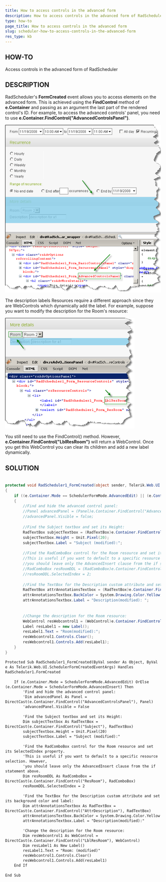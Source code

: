 ```yaml
---
title: How to access controls in the advanced form
description: How to access controls in the advanced form of RadScheduler. Check it now!
type: how-to
page_title: How to access controls in the advanced form
slug: scheduler-how-to-access-controls-in-the-advanced-form
res_type: kb
---
```


## HOW-TO  
   
Access controls in the advanced form of RadScheduler
   
   
## DESCRIPTION  
   
 RadScheduler's **FormCreated** event allows you to access elements on the advanced form. This is achieved using the **FindControl** method of **e.Container** and passing as an argument the last part of the rendered control's ID. For example, to access the advanced controls' panel, you need to use **e.Container.FindControl("AdvancedControlsPanel")**.
   
 
![scheduler advanced panel](images/scheduler-AdvancedPanel1.png)
   
   
   
 The description labels Resources require a different approach since they are WebControls which dynamically add the label. For example, suppose you want to modify the description for the Room's resource:  
 
![label for the room resource](images/scheduler-resourceLabel1.png)
   
   
 You still need to use the FindControl() method. However, **e.Container.FindControl("LblResRoom")** will return a WebControl. Once you get this WebControl you can clear its children and add a new label dynamically.    
   
   
## SOLUTION
   
````C#  

protected void RadScheduler1_FormCreated(object sender, Telerik.Web.UI.SchedulerFormCreatedEventArgs e)  
{  
    if ((e.Container.Mode == SchedulerFormMode.AdvancedEdit) || (e.Container.Mode == SchedulerFormMode.AdvancedInsert))  
    {  
        //Find and hide the advanced control panel:     
        //Panel advancedPanel = (Panel)e.Container.FindControl("AdvancedControlsPanel");  
        //advancedPanel.Visible = false;     
 
        //Find the Subject textbox and set its Height:     
        RadTextBox subjectTextbox = (RadTextBox)e.Container.FindControl("Subject");  
        subjectTextbox.Height = Unit.Pixel(20);  
        subjectTextbox.Label = "Subject (modified):";  
 
        //Find the RadComboBox control for the Room resource and set its SelectedIndex property.      
        //This is useful if you want to default to a specific resource selection. However,     
        //you should leave only the AdvancedInsert clause from the if statement above.      
        //RadComboBox resRoomDDL = (RadComboBox)e.Container.FindControl("ResRoom");  
        //resRoomDDL.SelectedIndex = 2;  
 
        //Find the TextBox for the Description custom attribute and set its background color and label:     
        RadTextBox attrAnnotationsTextbox = (RadTextBox)e.Container.FindControl("AttrDescription");  
        attrAnnotationsTextbox.BackColor = System.Drawing.Color.Yellow;  
        attrAnnotationsTextbox.Label = "Description(modified): ";  
 
 
        //Change the description for the Room resource:     
        WebControl resWebcontrol1 = (WebControl)e.Container.FindControl("LblResRoom");  
        Label resLabel1 = new Label();  
        resLabel1.Text = "Room(modified):";  
        resWebcontrol1.Controls.Clear();  
        resWebcontrol1.Controls.Add(resLabel1);                         
    }   
} 
````
````VB
Protected Sub RadScheduler1_FormCreated(ByVal sender As Object, ByVal e As Telerik.Web.UI.SchedulerFormCreatedEventArgs) Handles RadScheduler1.FormCreated  

    If (e.Container.Mode = SchedulerFormMode.AdvancedEdit) OrElse (e.Container.Mode = SchedulerFormMode.AdvancedInsert) Then 
        'Find and hide the advanced control panel:     
        'Dim advancedPanel As Panel = DirectCast(e.Container.FindControl("AdvancedControlsPanel"), Panel)  
        'advancedPanel.Visible = False  

        'Find the Subject textbox and set its Height:     
        Dim subjectTextbox As RadTextBox = DirectCast(e.Container.FindControl("Subject"), RadTextBox)  
        subjectTextbox.Height = Unit.Pixel(20)  
        subjectTextbox.Label = "Subject (modified):" 

        'Find the RadComboBox control for the Room resource and set its SelectedIndex property.      
        'This is useful if you want to default to a specific resource selection. However,     
        'you should leave only the AdvancedInsert clause from the if statement above.      
        Dim resRoomDDL As RadComboBox = DirectCast(e.Container.FindControl("ResRoom"), RadComboBox)  
        resRoomDDL.SelectedIndex = 2  

        'Find the TextBox for the Description custom attribute and set its background color and label:     
        Dim attrAnnotationsTextbox As RadTextBox = DirectCast(e.Container.FindControl("AttrDescription"), RadTextBox)  
        attrAnnotationsTextbox.BackColor = System.Drawing.Color.Yellow  
        attrAnnotationsTextbox.Label = "Description(modified):" 

        'Change the description for the Room resource:     
        Dim resWebcontrol1 As WebControl = DirectCast(e.Container.FindControl("LblResRoom"), WebControl)  
        Dim resLabel1 As New Label()  
        resLabel1.Text = "Room: (modified)" 
        resWebcontrol1.Controls.Clear()  
        resWebcontrol1.Controls.Add(resLabel1)  
    End If 

End Sub 
````


  